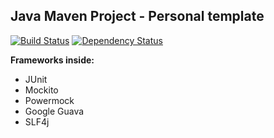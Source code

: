 ## **Java Maven Project - Personal template**
[![Build Status](https://travis-ci.org/svetlozarkirkov/maven-project-template-personal.svg?branch=master)](https://travis-ci.org/svetlozarkirkov/maven-project-template-personal)   [![Dependency Status](https://www.versioneye.com/user/projects/56e94b744e714c004f4d0b75/badge.svg?style=flat)](https://www.versioneye.com/user/projects/56e94b744e714c004f4d0b75)

**Frameworks inside:**

 - JUnit
 - Mockito
 - Powermock
 - Google Guava
 - SLF4j